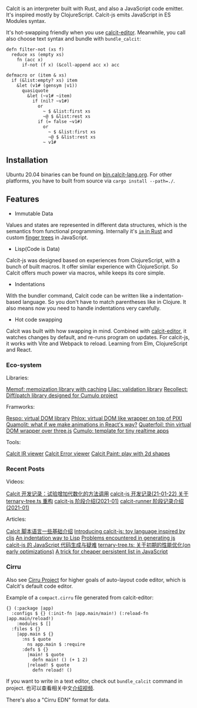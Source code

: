 
Calcit is an interpreter built with Rust, and also a JavaScript code emitter. It's inspired mostly by ClojureScript. Calcit-js emits JavaScript in ES Modules syntax.

It's hot-swapping friendly when you use [calcit-editor](https://github.com/calcit-lang/editor). Meanwhile, you call also choose text syntax and bundle with `bundle_calcit`:

```cirru
defn filter-not (xs f)
  reduce xs (empty xs)
    fn (acc x)
      if-not (f x) (&coll-append acc x) acc

defmacro or (item & xs)
  if (&list:empty? xs) item
    &let (v1# (gensym |v1))
      quasiquote
        &let (~v1# ~item)
          if (nil? ~v1#)
            or
              ~ $ &list:first xs
              ~@ $ &list:rest xs
            if (= false ~v1#)
              or
                ~ $ &list:first xs
                ~@ $ &list:rest xs
              ~ v1#
```

## Installation

Ubuntu 20.04 binaries can be found on [bin.calcit-lang.org](http://bin.calcit-lang.org/linux/). For other platforms, you have to built from source via `cargo install --path=./`.

## Features

* Immutable Data

Values and states are represented in different data structures, which is the semantics from functional programming. Internally it's [`im` in Rust](https://crates.io/crates/im) and custom [finger trees](https://github.com/calcit-lang/ternary-tree.ts) in JavaScript.

* Lisp(Code is Data)

Calcit-js was designed based on experiences from ClojureScript, with a bunch of built macros. It offer similar experience with ClojureScript. So Calcit offers much power via macros, while keeps its core simple.

* Indentations

With the bundler command, Calcit code can be written like a indentation-based language. So you don't have to match parentheses like in Clojure. It also means now you need to handle indentations very carefully.

* Hot code swapping

Calcit was built with how swapping in mind. Combined with [calcit-editor](https://github.com/calcit-lang/editor), it watches changes by default, and re-runs program on updates. For calcit-js, it works with Vite and Webpack to reload. Learning from Elm, ClojureScript and React.

### Eco-system

Libraries:

[Memof: memoization library with caching](https://github.com/calcit-lang/memof)
[Lilac: validation library](https://github.com/calcit-lang/lilac)
[Recollect: Diff/patch library designed for Cumulo project](https://github.com/calcit-lang/recollect)

Framworks:

[Respo: virtual DOM library](https://github.com/Respo/respo.calcit)
[Phlox: virtual DOM like wrapper on top of PIXI](https://github.com/Quamolit/phlox.calcit)
[Quamolit: what if we make animations in React's way?](https://github.com/Quamolit/quamolit.calcit)
[Quaterfoil: thin virtual DOM wrapper over three.js](https://github.com/Quamolit/quatrefoil.calcit)
[Cumulo: template for tiny realtime apps](https://github.com/Cumulo/cumulo-workflow.calcit)

Tools:

[Calcit IR viewer](https://github.com/calcit-lang/calcit-ir-viewer)
[Calcit Error viewer](https://github.com/calcit-lang/calcit-error-viewer)
[Calcit Paint: play with 2d shapes](https://github.com/calcit-lang/calcit-paint)

### Recent Posts

Videos:

[Calcit 开发记录：试验增加代数化的方法调用](https://www.bilibili.com/video/BV1Kh411q76Q)
[calcit-js 开发记录(21-01-22) 关于 ternary-tree.ts 重构](https://www.bilibili.com/video/BV1Ht4y167Fg)
[calcit-js 阶段介绍(2021-01)](https://www.bilibili.com/video/BV1H5411n7su)
[calcit-runner 阶段记录介绍(2021-01)](https://www.bilibili.com/video/BV1cK4y1W7dZ)

Articles:

[Calcit 脚本语言一些基础介绍](https://zhuanlan.zhihu.com/p/394791973)
[Introducing calcit-js: toy language inspired by cljs](https://clojureverse.org/t/introducing-calcit-js-toy-language-inspired-by-cljs/7097)
[An indentation way to Lisp](https://github.com/calcit-lang/calcit-runner/discussions/123)
[Problems encountered in generating js](\"https://github.com/calcit-lang/calcit-runner/discussions/148)
[calcit-js 的 JavaScript 代码生成与疑难](https://github.com/calcit-lang/calcit-runner/discussions/184)
[ternary-tree.ts: 关于初期的性能优化(on early optimizations)](https://github.com/calcit-lang/ternary-tree.ts/discussions/7)
[A trick for cheaper persistent list in JavaScript](https://clojureverse.org/t/a-trick-for-cheaper-persistent-list-in-javascript/7172)

### Cirru

Also see [Cirru Project](http://cirru.org/) for higher goals of auto-layout code editor, which is Calcit's default code editor.

Example of a `compact.cirru` file generated from calcit-editor:

```cirru
{} (:package |app)
  :configs $ {} (:init-fn |app.main/main!) (:reload-fn |app.main/reload!)
    :modules $ []
  :files $ {}
    |app.main $ {}
      :ns $ quote
        ns app.main $ :require
      :defs $ {}
        |main! $ quote
          defn main! () (+ 1 2)
        |reload! $ quote
          defn reload! ()
```

If you want to write in a text editor, check out `bundle_calcit` command in project. 也可以查看相关中文[介绍视频](https://www.bilibili.com/video/BV1ry4y1W7VW?from=search&seid=17614445788882056969).

There's also a "Cirru EDN" format for data.
